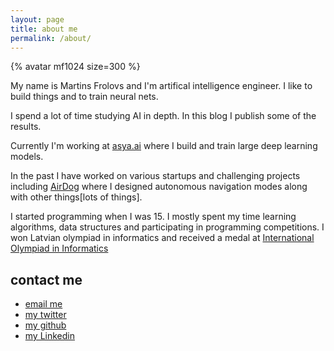 ```yaml
---
layout: page
title: about me
permalink: /about/
---
```


{% avatar mf1024 size=300 %}


My name is Martins Frolovs and I'm artifical intelligence engineer.  I like to build things and to train neural nets. 

I spend a lot of time studying AI in depth. In this blog I publish some of the results. 

Currently I'm working at [asya.ai](https://asya.ai/) where I build and train large deep learning models.

In the past I have worked on various startups and challenging projects including [AirDog](https://youtu.be/aDI3NOwm2k0) where I designed autonomous navigation modes along with other things[lots of things].

I started programming when I was 15. I mostly spent my time learning algorithms, data structures and participating in programming competitions. I won Latvian olympiad in informatics and received a medal at [International Olympiad in Informatics](https://stats.ioinformatics.org/people/1480) 

## contact me

- [email me](mailto:martins.frolovs@gmail.com)
- [my twitter](https://twitter.com/martins_frolovs)
- [my github](https://github.com/mf1024)
- [my Linkedin](https://www.linkedin.com/in/martins-frolovs-796b0018/)

